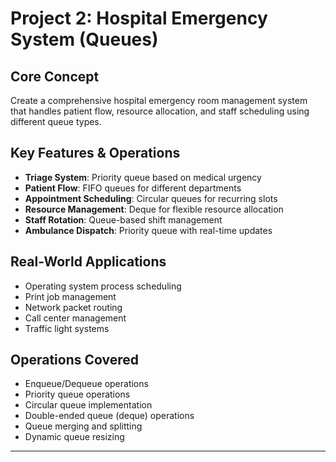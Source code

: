 # Project 2: Hospital Emergency System (Queues)

## Core Concept

Create a comprehensive hospital emergency room management system that handles patient flow, resource allocation, and staff scheduling using different queue types.

## Key Features \& Operations

- **Triage System**: Priority queue based on medical urgency
- **Patient Flow**: FIFO queues for different departments
- **Appointment Scheduling**: Circular queues for recurring slots
- **Resource Management**: Deque for flexible resource allocation
- **Staff Rotation**: Queue-based shift management
- **Ambulance Dispatch**: Priority queue with real-time updates


## Real-World Applications

- Operating system process scheduling
- Print job management
- Network packet routing
- Call center management
- Traffic light systems


## Operations Covered

- Enqueue/Dequeue operations
- Priority queue operations
- Circular queue implementation
- Double-ended queue (deque) operations
- Queue merging and splitting
- Dynamic queue resizing

***

